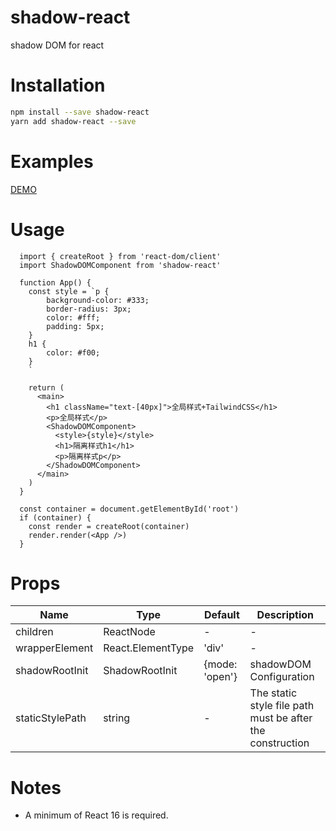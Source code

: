 # shadow-react

shadow DOM for react

# Installation

```bash
npm install --save shadow-react
yarn add shadow-react --save
```

# Examples

[DEMO](https://github.com/GDYG/shadow-react/tree/main/demo)

# Usage
  
```tsx
  import { createRoot } from 'react-dom/client'
  import ShadowDOMComponent from 'shadow-react'

  function App() {
    const style = `p {
        background-color: #333;
        border-radius: 3px;
        color: #fff;
        padding: 5px;
    }
    h1 {
        color: #f00;
    }
    `

    return (
      <main>
        <h1 className="text-[40px]">全局样式+TailwindCSS</h1>
        <p>全局样式</p>
        <ShadowDOMComponent>
          <style>{style}</style>
          <h1>隔离样式h1</h1>
          <p>隔离样式p</p>
        </ShadowDOMComponent>
      </main>
    )
  }

  const container = document.getElementById('root')
  if (container) {
    const render = createRoot(container)
    render.render(<App />)
  }
```

# Props

| Name | Type | Default | Description |
| --- | --- | --- | --- |
| children | ReactNode | - | - |
| wrapperElement | React.ElementType | 'div' | - |
| shadowRootInit | ShadowRootInit | {mode: 'open'} | shadowDOM Configuration |
| staticStylePath | string | - | The static style file path must be after the construction  |


# Notes

- A minimum of React 16 is required.